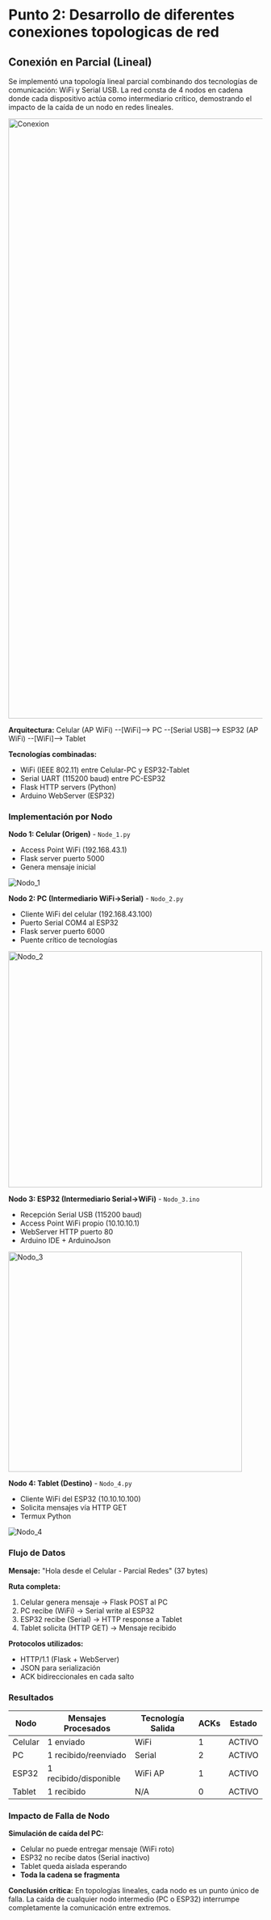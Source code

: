 # Punto 2: Desarrollo de diferentes conexiones topologicas de red

## Conexión en Parcial (Lineal)

Se implementó una topología lineal parcial combinando dos tecnologías de comunicación: WiFi y Serial USB. La red consta de 4 nodos en cadena donde cada dispositivo actúa como intermediario crítico, demostrando el impacto de la caída de un nodo en redes lineales.

<img width="886" height="1186" alt="Conexion" src="https://github.com/user-attachments/assets/3d100df9-668a-43ae-b4f4-813bcf329922" />


**Arquitectura:**
Celular (AP WiFi) --[WiFi]--> PC --[Serial USB]--> ESP32 (AP WiFi) --[WiFi]--> Tablet


**Tecnologías combinadas:**
- WiFi (IEEE 802.11) entre Celular-PC y ESP32-Tablet
- Serial UART (115200 baud) entre PC-ESP32
- Flask HTTP servers (Python)
- Arduino WebServer (ESP32)

### Implementación por Nodo

**Nodo 1: Celular (Origen)** - `Node_1.py`
- Access Point WiFi (192.168.43.1)
- Flask server puerto 5000
- Genera mensaje inicial

  
![Nodo_1](https://github.com/user-attachments/assets/758cee58-672b-4758-b124-1b33314202a8)



**Nodo 2: PC (Intermediario WiFi→Serial)** - `Nodo_2.py`
- Cliente WiFi del celular (192.168.43.100)
- Puerto Serial COM4 al ESP32
- Flask server puerto 6000
- Puente crítico de tecnologías
  
<img width="503" height="467" alt="Nodo_2" src="https://github.com/user-attachments/assets/e381c38a-2cef-4138-81f4-c820af88fff3" />



**Nodo 3: ESP32 (Intermediario Serial→WiFi)** - `Nodo_3.ino`
- Recepción Serial USB (115200 baud)
- Access Point WiFi propio (10.10.10.1)
- WebServer HTTP puerto 80
- Arduino IDE + ArduinoJson
  
<img width="463" height="435" alt="Nodo_3" src="https://github.com/user-attachments/assets/bbfcd87b-1934-49c0-90ad-9b73ba67b70f" />


**Nodo 4: Tablet (Destino)** - `Nodo_4.py`
- Cliente WiFi del ESP32 (10.10.10.100)
- Solicita mensajes vía HTTP GET
- Termux Python
  
![Nodo_4](https://github.com/user-attachments/assets/818c7ebe-3464-44f3-bb3a-3a73297ad3aa)


### Flujo de Datos

**Mensaje:** "Hola desde el Celular - Parcial Redes" (37 bytes)

**Ruta completa:**
1. Celular genera mensaje → Flask POST al PC
2. PC recibe (WiFi) → Serial write al ESP32
3. ESP32 recibe (Serial) → HTTP response a Tablet
4. Tablet solicita (HTTP GET) → Mensaje recibido

**Protocolos utilizados:**
- HTTP/1.1 (Flask + WebServer)
- JSON para serialización
- ACK bidireccionales en cada salto

### Resultados

| Nodo | Mensajes Procesados | Tecnología Salida | ACKs | Estado |
|------|---------------------|-------------------|------|--------|
| Celular | 1 enviado | WiFi | 1 | ACTIVO |
| PC | 1 recibido/reenviado | Serial  | 2 | ACTIVO |
| ESP32 | 1 recibido/disponible | WiFi AP  | 1 | ACTIVO |
| Tablet | 1 recibido | N/A  | 0 | ACTIVO |

### Impacto de Falla de Nodo

**Simulación de caída del PC:**
- Celular no puede entregar mensaje (WiFi roto)
- ESP32 no recibe datos (Serial inactivo)
- Tablet queda aislada esperando
-  **Toda la cadena se fragmenta**

**Conclusión crítica:** En topologías lineales, cada nodo es un punto único de falla. La caída de cualquier nodo intermedio (PC o ESP32) interrumpe completamente la comunicación entre extremos.



